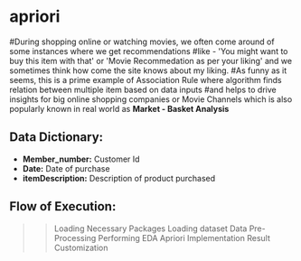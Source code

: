 # apriori
#During shopping online or watching movies, we often come around of some instances where we get recommendations 
#like - 'You might want to buy this item with that' or 'Movie Recommedation as per your liking' and we sometimes think how come the site knows about my liking.
#As funny as it seems, this is a prime example of Association Rule where algorithm finds relation between multiple item based on data inputs
#and helps to drive insights for big online shopping companies or Movie Channels which is also popularly known in real world as **Market - Basket Analysis**

## **Data Dictionary:** 
- **Member_number:** Customer Id  
- **Date:** Date of purchase
- **itemDescription:** Description of product purchased

## **Flow of Execution:**

>>Loading Necessary Packages
>>Loading dataset
>>Data Pre-Processing
>>Performing EDA
>>Apriori Implementation
>>Result Customization

